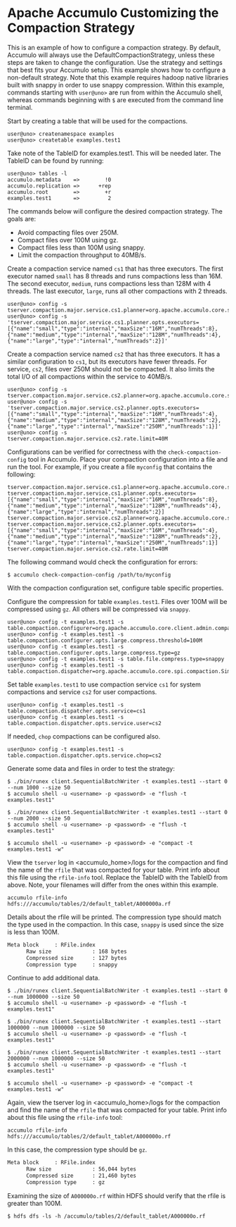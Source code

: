 <!--
Licensed to the Apache Software Foundation (ASF) under one or more
contributor license agreements.  See the NOTICE file distributed with
this work for additional information regarding copyright ownership.
The ASF licenses this file to You under the Apache License, Version 2.0
(the "License"); you may not use this file except in compliance with
the License.  You may obtain a copy of the License at

    http://www.apache.org/licenses/LICENSE-2.0

Unless required by applicable law or agreed to in writing, software
distributed under the License is distributed on an "AS IS" BASIS,
WITHOUT WARRANTIES OR CONDITIONS OF ANY KIND, either express or implied.
See the License for the specific language governing permissions and
limitations under the License.
-->
# Apache Accumulo Customizing the Compaction Strategy

This is an example of how to configure a compaction strategy. By default, Accumulo will always use the DefaultCompactionStrategy, unless 
these steps are taken to change the configuration.  Use the strategy and settings that best fits your Accumulo setup. This example shows
how to configure a non-default strategy. Note that this example requires hadoop native libraries built with snappy in order to 
use snappy compression. Within this example, commands starting with `user@uno>` are run from within the Accumulo shell, whereas
commands beginning with `$` are executed from the command line terminal.

Start by creating a table that will be used for the compactions.

    user@uno> createnamespace examples
    user@uno> createtable examples.test1

Take note of the TableID for examples.test1. This will be needed later. The TableID can be found by running:


    user@uno> tables -l
    accumulo.metadata    =>        !0
    accumulo.replication =>      +rep
    accumulo.root        =>        +r
    examples.test1       =>         2

The commands below will configure the desired compaction strategy. The goals are:

 - Avoid compacting files over 250M.
 - Compact files over 100M using gz.
 - Compact files less than 100M using snappy.
 - Limit the compaction throughput to 40MB/s.

Create a compaction service named `cs1` that has three executors. The first executor named `small` has 
8 threads and runs compactions less than 16M. The second executor, `medium`, runs compactions less than 
128M with 4 threads. The last executor, `large`, runs all other compactions with 2 threads.

    user@uno> config -s tserver.compaction.major.service.cs1.planner=org.apache.accumulo.core.spi.compaction.DefaultCompactionPlanner
    user@uno> config -s 'tserver.compaction.major.service.cs1.planner.opts.executors=[{"name":"small","type":"internal","maxSize":"16M","numThreads":8},{"name":"medium","type":"internal","maxSize":"128M","numThreads":4},{"name":"large","type":"internal","numThreads":2}]'

Create a compaction service named `cs2` that has three executors. It has a similar configuration to `cs1`, but its 
executors have fewer threads. For service, `cs2`, files over 250M should not be compacted. It also limits 
the total I/O of all compactions within the service to 40MB/s.

    user@uno> config -s tserver.compaction.major.service.cs2.planner=org.apache.accumulo.core.spi.compaction.DefaultCompactionPlanner
    user@uno> config -s 'tserver.compaction.major.service.cs2.planner.opts.executors=[{"name":"small","type":"internal","maxSize":"16M","numThreads":4},{"name":"medium","type":"internal","maxSize":"128M","numThreads":2},{"name":"large","type":"internal","maxSize":"250M","numThreads":1}]' 
    user@uno> config -s tserver.compaction.major.service.cs2.rate.limit=40M

Configurations can be verified for correctness with the  `check-compaction-config` tool in 
Accumulo. Place your compaction configuration into a file and run the tool. For example, if you create a file
`myconfig` that contains the following:

    tserver.compaction.major.service.cs1.planner=org.apache.accumulo.core.spi.compaction2.DefaultCompactionPlanner
    tserver.compaction.major.service.cs1.planner.opts.executors=[{"name":"small","type":"internal","maxSize":"16M","numThreads":8},{"name":"medium","type":"internal","maxSize":"128M","numThreads":4},{"name":"large","type":"internal","numThreads":2}]
    tserver.compaction.major.service.cs2.planner=org.apache.accumulo.core.spi.compaction.DefaultCompactionPlanner
    tserver.compaction.major.service.cs2.planner.opts.executors=[{"name":"small","type":"internal","maxSize":"16M","numThreads":4},{"name":"medium","type":"internal","maxSize":"128M","numThreads":2},{"name":"large","type":"internal","maxSize":"250M","numThreads":1}]
    tserver.compaction.major.service.cs2.rate.limit=40M

The following command would check the configuration for errors:

    $ accumulo check-compaction-config /path/to/myconfig


With the compaction configuration set, configure table specific properties.

Configure the compression for table `examples.test1`. Files over 100M will be compressed using `gz`. All
others will be compressed via `snappy`.

    user@uno> config -t examples.test1 -s table.compaction.configurer=org.apache.accumulo.core.client.admin.compaction.CompressionConfigurer
    user@uno> config -t examples.test1 -s table.compaction.configurer.opts.large.compress.threshold=100M
    user@uno> config -t examples.test1 -s table.compaction.configurer.opts.large.compress.type=gz
    user@uno> config -t examples.test1 -s table.file.compress.type=snappy
    user@uno> config -t examples.test1 -s table.compaction.dispatcher=org.apache.accumulo.core.spi.compaction.SimpleCompactionDispatcher

Set table `examples.test1` to use compaction service `cs1` for system compactions and service `cs2`
for user compactions.

    user@uno> config -t examples.test1 -s table.compaction.dispatcher.opts.service=cs1
    user@uno> config -t examples.test1 -s table.compaction.dispatcher.opts.service.user=cs2

If needed, `chop` compactions can be configured also.
    
    user@uno> config -t examples.test1 -s table.compaction.dispatcher.opts.service.chop=cs2

Generate some data and files in order to test the strategy:

    $ ./bin/runex client.SequentialBatchWriter -t examples.test1 --start 0 --num 1000 --size 50
    $ accumulo shell -u <username> -p <password> -e "flush -t examples.test1"

    $ ./bin/runex client.SequentialBatchWriter -t examples.test1 --start 0 --num 2000 --size 50
    $ accumulo shell -u <username> -p <password> -e "flush -t examples.test1"

    $ accumulo shell -u <username> -p <password> -e "compact -t examples.test1 -w"

View the `tserver` log in <accumulo_home>/logs for the compaction and find the name of the `rfile` that was
compacted for your table. Print info about this file using the `rfile-info` tool. Replace the TableID with
the TableID from above. Note, your filenames will differ from the ones within this example.

    accumulo rfile-info hdfs:///accumulo/tables/2/default_tablet/A000000a.rf

Details about the rfile will be printed. The compression type should match the type used in the compaction.
In this case, `snappy` is used since the size is less than 100M.

```bash    
Meta block     : RFile.index
      Raw size             : 168 bytes
      Compressed size      : 127 bytes
      Compression type     : snappy
```

Continue to add additional data.

    $ ./bin/runex client.SequentialBatchWriter -t examples.test1 --start 0 --num 1000000 --size 50
    $ accumulo shell -u <username> -p <password> -e "flush -t examples.test1"

    $ ./bin/runex client.SequentialBatchWriter -t examples.test1 --start 1000000 --num 1000000 --size 50
    $ accumulo shell -u <username> -p <password> -e "flush -t examples.test1"

    $ ./bin/runex client.SequentialBatchWriter -t examples.test1 --start 2000000 --num 1000000 --size 50
    $ accumulo shell -u <username> -p <password> -e "flush -t examples.test1"

    $ accumulo shell -u <username> -p <password> -e "compact -t examples.test1 -w"

Again, view the tserver log in <accumulo_home>/logs for the compaction and find the name of the `rfile` that was
compacted for your table. Print info about this file using the `rfile-info` tool:

    accumulo rfile-info hdfs:///accumulo/tables/2/default_tablet/A000000o.rf

In this case, the compression type should be `gz`. 

```bash    
Meta block     : RFile.index
      Raw size             : 56,044 bytes
      Compressed size      : 21,460 bytes
      Compression type     : gz
```

Examining the size of `A000000o.rf` within HDFS should verify that the rfile is greater than 100M. 

    $ hdfs dfs -ls -h /accumulo/tables/2/default_tablet/A000000o.rf
